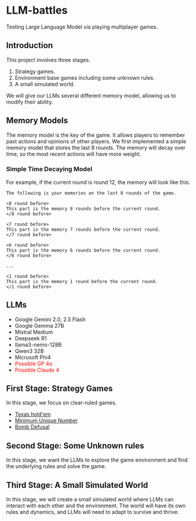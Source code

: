 # LLM-battles

Testing Large Language Model via playing multiplayer games.


## Introduction

This project involves three stages.

1. Strategy games.
1. Environment base games including some unknown rules.
1. A small simulated world.

We will give our LLMs several different memory model, allowing us to modify their ability.


## Memory Models

The memory model is the key of the game. It allows players to remember past actions and opinions of other players. We first implemented a simple memory model that stores the last 8 rounds. The memory will decay over time, so the most recent actions will have more weight.

### Simple Time Decaying Model

For example, if the current round is round 12, the memory will look like this:
```
The following is your memories on the last 8 rounds of the game.

<8 round before>
This part is the memory 8 rounds before the current round.
</8 round before>

<7 round before>
This part is the memory 7 rounds before the current round.
</7 round before>

<6 round before>
This part is the memory 6 rounds before the current round.
</6 round before>

...

<1 round before>
This part is the memory 1 round before the current round.
</1 round before>
```


## LLMs

- Google Gemini 2.0, 2.5 Flash
- Google Gemma 27B
- Mistral Medium
- Deepseek R1
- llama3-nemo-128B
- Qwen3 32B
- Microsoft Phi4
- <font color="red">Possible GP 4o</font>
- <font color="red">Possible Claude 4</font>


## First Stage: Strategy Games

In this stage, we focus on clear-ruled games. 

- [Texas hold'em](docs/stage1/texas_holdem.md)
- [Minimum Unique Number](docs/stage1/minimum_unique_number.md)
- [Bomb Defusal](docs/stage1/bomb_defusal.md)

<!-- Planning -->


## Second Stage: Some Unknown rules

In this stage, we want the LLMs to explore the game environment and find the underlying rules and solve the game.

<!-- Planning -->


## Third Stage: A Small Simulated World

In this stage, we will create a small simulated world where LLMs can interact with each other and the environment. The world will have its own rules and dynamics, and LLMs will need to adapt to survive and thrive.

<!-- Planning -->